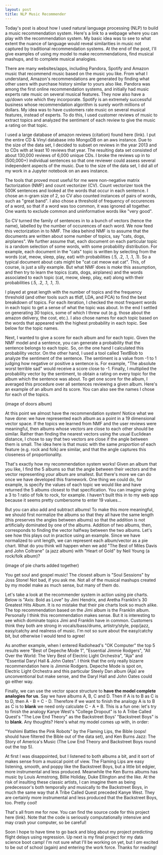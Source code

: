 ```yaml
---
layout: post
title: NLP Music Recommender
---
```


Today's post is about how I used natural language processing (NLP) to build a music recommendation system. Here's a link to a webpage where you can play with the recommendation system. My basic idea was to see to what extent the nuance of language would reveal similarities in music not captured by traditional recommendation systems. At the end of the post, I'll give examples of using my model to make recommendations, find musical mashups, and to complete musical analogies. 

There are many websites/apps, including Pandora, Spotify and  Amazon music that recommend music based on the music you like. From what I understand, Amazon's recommendations are generated by finding what other users with purchase history similar to yours also like. Pandora was among the first online recommendation systems, and initially had music experts rate music on several musical features. They now also have a up/down vote which they incorporate. Spotify is an extremely successful business whose recommendation algorithm is surely worth millions of dollars. My idea was to have customers rate music on several musical features, instead of experts. To do this, I used customer reviews of music to extract topics and analyzed the sentiment of each review to give the music a rating on that topic.

I used a large database of amazon reviews (citation) found here (link). I put the entire CD & Vinyl database into MongoDB on an aws instance. Due to the size of the data set, I decided to subset on reviews in the year 2013 and to CDs with at least 10 reviews that year. The resulting data set consisted of about 130,000 reviews of 6,000 unique CDs. I broke the reviews up in to (500,000+) individual sentences so that one reviewer could assess several independent aspects of the music. Due to the size of the data set, I did all of my work in a Jupyter notebook on an aws instance.

The tools that proved most useful for me were non-negative matrix factorization (NMF) and count vectorizer (CV). Count vectorizer took the 500K sentences and looked at the words that occur in each sentence. I chose an n-gram size of 2, so CV also counted instances of pairs of words, such as "great band". I also chose a threshold of frequency of occurences of a word, so that if a word was too common, it was ignored all together. One wants to exclude common and uninformative words like "very good".

So CV turned the family of sentences in to a bunch of vectors (hence the name), labelled by the number of occurences of each word. We now feed this vectorization in to NMF. The idea behind NMF is to assume that the documents are written about some number of topics, say "cats, dogs, airplanes". We further assume that, each document on each particular topic is a random selection of some words, with some probability distribution. For example, each document in the "cats" topic is written by selecting from the words (cat, meow, sleep, play, eat) with probabilities (.5, .2, .1, .1, .1). So a typical document about cats might be "cat cat meow eat cat". This, of course, is just a silly example. But what NMF does is *make* this assumption, and then try to learn the topics (cats, dogs, airplanes) and the words associated to each topic (cat, meow, sleep, play, eat) along with their probabilities (.5, .2, .1, .1, .1).

I played at great length with the number of topics and the frequency threshold (and other tools such as tfidf, LDA, and PCA) to find the best breakdown of topics. For each iteration, I checked the most frequent words in each topic to get a sense of what the topic was about. In the end I settled on generating 30 topics, some of which I threw out (e.g. those about the amazon delivery, the cost, etc.). I also chose names for each topic based on the words that appeared with the highest probability in each topic. See below for the topic names.

Next, I wanted to give a score for each album and for each topic. Given the NMF model and a sentence, you can generate a probability that the sentence belongs to each topic. So, on the one hand I calculated this probability vector. On the other hand, I used a tool called TextBlob to analyze the sentiment of the sentence. The sentiment is a value from -1 to 1 judging how negative or positive a sentence is. For example, "The absolute worst terrible sad" would receive a score close to -1. Finally, I multiplied the probability vector by the sentiment, to obtain a rating on every topic for the album which the sentence was about. To get one score for the album, I averaged this procedure over all sentences reviewing a given album. Here's an example of an album and its score. You can also see the names I chose for each of the topics.

(image of doors album)

At this point we almost have the recommendation system! Notice what we have done: we have represented each album as a point in a 19 dimensional vector space. If the topics we learned from NMF and the user reviews were meaningful, then albums whose vectors are close to each other should be similar. Rather than finding the nearest vectors using the usual Euclidean distance, I chose to say that two vectors are close if the angle between them is small. The idea here is that music with the same *proportion* of each feature (e.g. rock and folk) are similar, and that the angle captures this closeness of proportionality. 

That's exactly how my recommendation system works! Given an album that you like, I find the 5 albums so that the angle between their vectors and the vector representing your album are smallest. But there's more we can do once we have developed this framework. One thing we could do, for example, is specify the values of each topic we would like and have returned the 5 albums closest to that specification. You can imagine giving a 3 to 1 ratio of folk to rock, for example. I haven't built this in to my web app because it seems pretty cumbersome to enter 19 values...

But you can also add and subtract albums! To make this more meaningful, we should first normalize the albums so that they all have the same length (this preserves the angles between albums) so that the addition is not artificially dominated by one of the albums.  Addition of two albums, then, corresponds to finding the vector halfway between the two albums. Let's see how this plays out in practice using an example. Since we have normalized to unit length, we can represent each album/vector as a pie chart. What do you think will happen when we add "The Best of Miles Davis and John Coltrane" (a jazz album) with "Heart of Gold" by Neil Young (a rock/folk album)?

(image of pie charts added together)

You get soul and gospel music! The closest album is "Soul Sessions" by Joss Stone! Not bad, if you ask me. Not all of the musical mashups created by my model make as much sense, but many of them do. 

Let's take a look at the recommender system in action using pie charts. Below is "Axis: Bold as Love" by Jimi Hendrix, and Aretha Franklin's 30 Greatest Hits Album. It is no mistake that their pie charts look so much alike. The top recommendation based on the Jimi album is the Franklin album. Personally I think this recommendation makes sense. But it is interesting to see which dominate topics Jimi and Franklin have in common. Customers think they both are strong in vocals/bass/drums, artistry/style, pop/jazz, easy/catchy and realness of music. I'm not so sure about the easy/catchy bit, but otherwise I would tend to agree!

As another example, when I entered Radiohead's "OK Computer" the top 5 results were "Best of Depeche Mode 1", "Essential Jimmie Rodgers", "All Over the World: The Very Best of Electric Light Orchestra", "Aja" and "Essential Daryl Hall & John Oates". I think that the only really bizarre recommendation here is Jimmie Rodgers. Depeche Mode is spot on, Electric Light Orchestra and this particular Steely Dan album (Aja) are unconventional but make sense, and the Daryl Hall and John Oates could go either way.

Finally, we can use the vector space structure to **have the model complete analogies for us**. Say we have albums A, B, C and D. Then if A is to B as C is to D, then A - B = C - D. Therefore if we want to finish the analogy A is to B as C is to **blank** we need only calculate C - A + B. This is a fun one: let's try to finish the analogy Kanye West's "College Dropout" is to A Tribe Called Quest's "The Low End Theory" as the Backstreet Boys' "Backstreet Boys" is to **blank**. Any thoughts? Here's what my model comes up with, in order:

"Yoshimi Battles the Pink Robots" by the Flaming Lips, the Bible (oops! should have filtered the Bible out of the data set), and Ken Burns Jazz: The Story of America's Music (The Low End Theory and Backstreet Boys round out the top 5). 

At first I was disappointed, but I listened to both albums a bit, and it sort of makes sense from a musical point of view. The Flaming Lips are easy listening, smooth, and poppy like the Backstreet Boys, but a little bit edgier, more instrumental and less produced. Meanwhile the Ken Burns albums has music by Louis Armstrong, Billie Holiday, Duke Ellington and the like. At the risk of insulting these classic artists, I can imagine them as being predecessor's both temporally and musically to the Backstreet Boys, in much the same way that A Tribe Called Quest preceded Kanye West. They are certainly more instrumental and less produced that the Backstreet Boys, too. Pretty cool!

That's all from me for now. You can find the source code for this project here (link). Note that the code is seriously computationally intensive and may crash your computer, so be careful!

Soon I hope to have time to go back and blog about my project predicting flight delays using regression. Up next is my final project for my data science boot camp! I'm not sure what I'll be working on yet, but I *am* excited to be out of school (again) and entering the work force. Thanks for reading!